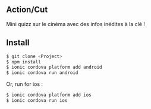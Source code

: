 ## Action/Cut

Mini quizz sur le cinéma avec des infos inédites à la clé !

## Install

```bash
$ git clone <Project>
$ npm install
$ ionic cordova platform add android
$ ionic cordova run android
```

Or, run for ios :

```bash
$ ionic cordova platform add ios
$ ionic cordova run ios
```


